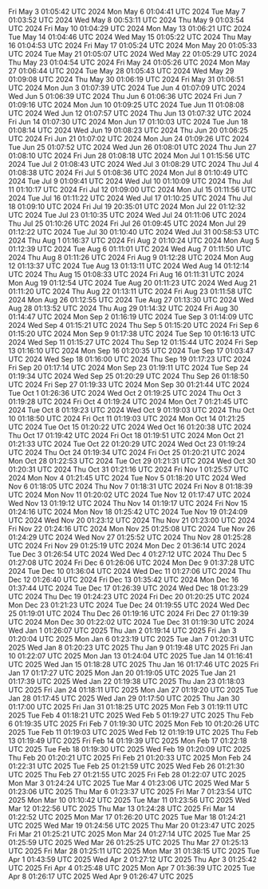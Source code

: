 Fri May  3 01:05:42 UTC 2024
Mon May  6 01:04:41 UTC 2024
Tue May  7 01:03:52 UTC 2024
Wed May  8 00:53:11 UTC 2024
Thu May  9 01:03:54 UTC 2024
Fri May 10 01:04:29 UTC 2024
Mon May 13 01:06:21 UTC 2024
Tue May 14 01:04:46 UTC 2024
Wed May 15 01:05:22 UTC 2024
Thu May 16 01:04:53 UTC 2024
Fri May 17 01:05:24 UTC 2024
Mon May 20 01:05:33 UTC 2024
Tue May 21 01:05:07 UTC 2024
Wed May 22 01:05:29 UTC 2024
Thu May 23 01:04:54 UTC 2024
Fri May 24 01:05:26 UTC 2024
Mon May 27 01:06:44 UTC 2024
Tue May 28 01:05:43 UTC 2024
Wed May 29 01:09:08 UTC 2024
Thu May 30 01:06:19 UTC 2024
Fri May 31 01:06:51 UTC 2024
Mon Jun  3 01:07:39 UTC 2024
Tue Jun  4 01:07:09 UTC 2024
Wed Jun  5 01:06:39 UTC 2024
Thu Jun  6 01:06:36 UTC 2024
Fri Jun  7 01:09:16 UTC 2024
Mon Jun 10 01:09:25 UTC 2024
Tue Jun 11 01:08:08 UTC 2024
Wed Jun 12 01:07:57 UTC 2024
Thu Jun 13 01:07:32 UTC 2024
Fri Jun 14 01:07:30 UTC 2024
Mon Jun 17 01:10:03 UTC 2024
Tue Jun 18 01:08:14 UTC 2024
Wed Jun 19 01:08:23 UTC 2024
Thu Jun 20 01:06:25 UTC 2024
Fri Jun 21 01:07:02 UTC 2024
Mon Jun 24 01:09:26 UTC 2024
Tue Jun 25 01:07:52 UTC 2024
Wed Jun 26 01:08:01 UTC 2024
Thu Jun 27 01:08:10 UTC 2024
Fri Jun 28 01:08:18 UTC 2024
Mon Jul  1 01:15:56 UTC 2024
Tue Jul  2 01:08:43 UTC 2024
Wed Jul  3 01:08:29 UTC 2024
Thu Jul  4 01:08:38 UTC 2024
Fri Jul  5 01:08:36 UTC 2024
Mon Jul  8 01:10:49 UTC 2024
Tue Jul  9 01:09:41 UTC 2024
Wed Jul 10 01:10:09 UTC 2024
Thu Jul 11 01:10:17 UTC 2024
Fri Jul 12 01:09:00 UTC 2024
Mon Jul 15 01:11:56 UTC 2024
Tue Jul 16 01:11:22 UTC 2024
Wed Jul 17 01:10:25 UTC 2024
Thu Jul 18 01:09:10 UTC 2024
Fri Jul 19 20:35:01 UTC 2024
Mon Jul 22 01:12:32 UTC 2024
Tue Jul 23 01:10:35 UTC 2024
Wed Jul 24 01:11:06 UTC 2024
Thu Jul 25 01:10:26 UTC 2024
Fri Jul 26 01:09:45 UTC 2024
Mon Jul 29 01:12:22 UTC 2024
Tue Jul 30 01:10:40 UTC 2024
Wed Jul 31 00:58:53 UTC 2024
Thu Aug  1 01:16:37 UTC 2024
Fri Aug  2 01:10:24 UTC 2024
Mon Aug  5 01:12:39 UTC 2024
Tue Aug  6 01:11:01 UTC 2024
Wed Aug  7 01:11:50 UTC 2024
Thu Aug  8 01:11:26 UTC 2024
Fri Aug  9 01:12:28 UTC 2024
Mon Aug 12 01:13:37 UTC 2024
Tue Aug 13 01:13:11 UTC 2024
Wed Aug 14 01:12:14 UTC 2024
Thu Aug 15 01:08:33 UTC 2024
Fri Aug 16 01:11:31 UTC 2024
Mon Aug 19 01:12:54 UTC 2024
Tue Aug 20 01:11:23 UTC 2024
Wed Aug 21 01:11:20 UTC 2024
Thu Aug 22 01:13:11 UTC 2024
Fri Aug 23 01:11:58 UTC 2024
Mon Aug 26 01:12:55 UTC 2024
Tue Aug 27 01:13:30 UTC 2024
Wed Aug 28 01:13:52 UTC 2024
Thu Aug 29 01:14:32 UTC 2024
Fri Aug 30 01:14:47 UTC 2024
Mon Sep  2 01:16:19 UTC 2024
Tue Sep  3 01:14:09 UTC 2024
Wed Sep  4 01:15:21 UTC 2024
Thu Sep  5 01:15:20 UTC 2024
Fri Sep  6 01:15:20 UTC 2024
Mon Sep  9 01:17:38 UTC 2024
Tue Sep 10 01:16:13 UTC 2024
Wed Sep 11 01:15:27 UTC 2024
Thu Sep 12 01:15:44 UTC 2024
Fri Sep 13 01:16:10 UTC 2024
Mon Sep 16 01:20:35 UTC 2024
Tue Sep 17 01:03:47 UTC 2024
Wed Sep 18 01:16:00 UTC 2024
Thu Sep 19 01:17:23 UTC 2024
Fri Sep 20 01:17:14 UTC 2024
Mon Sep 23 01:19:11 UTC 2024
Tue Sep 24 01:19:34 UTC 2024
Wed Sep 25 01:20:29 UTC 2024
Thu Sep 26 01:18:50 UTC 2024
Fri Sep 27 01:19:33 UTC 2024
Mon Sep 30 01:21:44 UTC 2024
Tue Oct  1 01:26:36 UTC 2024
Wed Oct  2 01:19:25 UTC 2024
Thu Oct  3 01:19:28 UTC 2024
Fri Oct  4 01:19:24 UTC 2024
Mon Oct  7 01:21:45 UTC 2024
Tue Oct  8 01:19:23 UTC 2024
Wed Oct  9 01:19:03 UTC 2024
Thu Oct 10 01:18:50 UTC 2024
Fri Oct 11 01:19:03 UTC 2024
Mon Oct 14 01:21:25 UTC 2024
Tue Oct 15 01:20:22 UTC 2024
Wed Oct 16 01:20:38 UTC 2024
Thu Oct 17 01:19:42 UTC 2024
Fri Oct 18 01:19:51 UTC 2024
Mon Oct 21 01:21:33 UTC 2024
Tue Oct 22 01:20:29 UTC 2024
Wed Oct 23 01:19:24 UTC 2024
Thu Oct 24 01:19:34 UTC 2024
Fri Oct 25 01:20:21 UTC 2024
Mon Oct 28 01:22:53 UTC 2024
Tue Oct 29 01:21:31 UTC 2024
Wed Oct 30 01:20:31 UTC 2024
Thu Oct 31 01:21:16 UTC 2024
Fri Nov  1 01:25:57 UTC 2024
Mon Nov  4 01:21:45 UTC 2024
Tue Nov  5 01:18:20 UTC 2024
Wed Nov  6 01:18:05 UTC 2024
Thu Nov  7 01:18:31 UTC 2024
Fri Nov  8 01:18:39 UTC 2024
Mon Nov 11 01:20:02 UTC 2024
Tue Nov 12 01:17:47 UTC 2024
Wed Nov 13 01:19:12 UTC 2024
Thu Nov 14 01:19:17 UTC 2024
Fri Nov 15 01:24:16 UTC 2024
Mon Nov 18 01:25:42 UTC 2024
Tue Nov 19 01:24:09 UTC 2024
Wed Nov 20 01:23:12 UTC 2024
Thu Nov 21 01:23:00 UTC 2024
Fri Nov 22 01:24:16 UTC 2024
Mon Nov 25 01:25:08 UTC 2024
Tue Nov 26 01:24:29 UTC 2024
Wed Nov 27 01:25:52 UTC 2024
Thu Nov 28 01:25:28 UTC 2024
Fri Nov 29 01:25:19 UTC 2024
Mon Dec  2 01:36:14 UTC 2024
Tue Dec  3 01:26:54 UTC 2024
Wed Dec  4 01:27:12 UTC 2024
Thu Dec  5 01:27:08 UTC 2024
Fri Dec  6 01:26:06 UTC 2024
Mon Dec  9 01:37:28 UTC 2024
Tue Dec 10 01:36:04 UTC 2024
Wed Dec 11 01:27:06 UTC 2024
Thu Dec 12 01:26:40 UTC 2024
Fri Dec 13 01:35:42 UTC 2024
Mon Dec 16 01:37:44 UTC 2024
Tue Dec 17 01:26:39 UTC 2024
Wed Dec 18 01:23:29 UTC 2024
Thu Dec 19 01:24:23 UTC 2024
Fri Dec 20 01:20:25 UTC 2024
Mon Dec 23 01:21:23 UTC 2024
Tue Dec 24 01:19:55 UTC 2024
Wed Dec 25 01:19:01 UTC 2024
Thu Dec 26 01:19:16 UTC 2024
Fri Dec 27 01:19:39 UTC 2024
Mon Dec 30 01:22:02 UTC 2024
Tue Dec 31 01:19:30 UTC 2024
Wed Jan  1 01:26:07 UTC 2025
Thu Jan  2 01:19:14 UTC 2025
Fri Jan  3 01:20:04 UTC 2025
Mon Jan  6 01:23:19 UTC 2025
Tue Jan  7 01:20:31 UTC 2025
Wed Jan  8 01:20:23 UTC 2025
Thu Jan  9 01:19:48 UTC 2025
Fri Jan 10 01:22:07 UTC 2025
Mon Jan 13 01:24:04 UTC 2025
Tue Jan 14 01:16:41 UTC 2025
Wed Jan 15 01:18:28 UTC 2025
Thu Jan 16 01:17:46 UTC 2025
Fri Jan 17 01:17:27 UTC 2025
Mon Jan 20 01:19:05 UTC 2025
Tue Jan 21 01:17:39 UTC 2025
Wed Jan 22 01:19:38 UTC 2025
Thu Jan 23 01:18:03 UTC 2025
Fri Jan 24 01:18:11 UTC 2025
Mon Jan 27 01:19:20 UTC 2025
Tue Jan 28 01:17:45 UTC 2025
Wed Jan 29 01:17:50 UTC 2025
Thu Jan 30 01:17:00 UTC 2025
Fri Jan 31 01:18:25 UTC 2025
Mon Feb  3 01:19:11 UTC 2025
Tue Feb  4 01:18:21 UTC 2025
Wed Feb  5 01:19:27 UTC 2025
Thu Feb  6 01:19:35 UTC 2025
Fri Feb  7 01:19:30 UTC 2025
Mon Feb 10 01:20:26 UTC 2025
Tue Feb 11 01:19:03 UTC 2025
Wed Feb 12 01:19:19 UTC 2025
Thu Feb 13 01:19:49 UTC 2025
Fri Feb 14 01:19:39 UTC 2025
Mon Feb 17 01:22:18 UTC 2025
Tue Feb 18 01:19:30 UTC 2025
Wed Feb 19 01:20:09 UTC 2025
Thu Feb 20 01:20:21 UTC 2025
Fri Feb 21 01:20:33 UTC 2025
Mon Feb 24 01:22:31 UTC 2025
Tue Feb 25 01:21:59 UTC 2025
Wed Feb 26 01:21:30 UTC 2025
Thu Feb 27 01:21:55 UTC 2025
Fri Feb 28 01:22:07 UTC 2025
Mon Mar  3 01:24:24 UTC 2025
Tue Mar  4 01:23:06 UTC 2025
Wed Mar  5 01:23:06 UTC 2025
Thu Mar  6 01:23:37 UTC 2025
Fri Mar  7 01:23:54 UTC 2025
Mon Mar 10 01:10:42 UTC 2025
Tue Mar 11 01:23:56 UTC 2025
Wed Mar 12 01:22:56 UTC 2025
Thu Mar 13 01:24:28 UTC 2025
Fri Mar 14 01:22:52 UTC 2025
Mon Mar 17 01:26:20 UTC 2025
Tue Mar 18 01:24:21 UTC 2025
Wed Mar 19 01:24:56 UTC 2025
Thu Mar 20 01:23:47 UTC 2025
Fri Mar 21 01:25:21 UTC 2025
Mon Mar 24 01:27:14 UTC 2025
Tue Mar 25 01:25:59 UTC 2025
Wed Mar 26 01:25:25 UTC 2025
Thu Mar 27 01:25:13 UTC 2025
Fri Mar 28 01:25:11 UTC 2025
Mon Mar 31 01:38:15 UTC 2025
Tue Apr  1 01:43:59 UTC 2025
Wed Apr  2 01:27:12 UTC 2025
Thu Apr  3 01:25:42 UTC 2025
Fri Apr  4 01:25:48 UTC 2025
Mon Apr  7 01:36:39 UTC 2025
Tue Apr  8 01:26:17 UTC 2025
Wed Apr  9 01:26:47 UTC 2025
